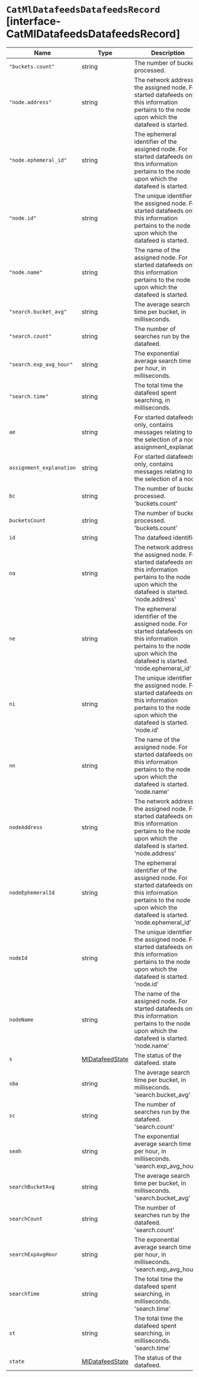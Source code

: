 # `CatMlDatafeedsDatafeedsRecord` [interface-CatMlDatafeedsDatafeedsRecord]

| Name | Type | Description |
| - | - | - |
| `"buckets.count"` | string | The number of buckets processed. |
| `"node.address"` | string | The network address of the assigned node. For started datafeeds only, this information pertains to the node upon which the datafeed is started. |
| `"node.ephemeral_id"` | string | The ephemeral identifier of the assigned node. For started datafeeds only, this information pertains to the node upon which the datafeed is started. |
| `"node.id"` | string | The unique identifier of the assigned node. For started datafeeds only, this information pertains to the node upon which the datafeed is started. |
| `"node.name"` | string | The name of the assigned node. For started datafeeds only, this information pertains to the node upon which the datafeed is started. |
| `"search.bucket_avg"` | string | The average search time per bucket, in milliseconds. |
| `"search.count"` | string | The number of searches run by the datafeed. |
| `"search.exp_avg_hour"` | string | The exponential average search time per hour, in milliseconds. |
| `"search.time"` | string | The total time the datafeed spent searching, in milliseconds. |
| `ae` | string | For started datafeeds only, contains messages relating to the selection of a node. assignment_explanation |
| `assignment_explanation` | string | For started datafeeds only, contains messages relating to the selection of a node. |
| `bc` | string | The number of buckets processed. 'buckets.count' |
| `bucketsCount` | string | The number of buckets processed. 'buckets.count' |
| `id` | string | The datafeed identifier. |
| `na` | string | The network address of the assigned node. For started datafeeds only, this information pertains to the node upon which the datafeed is started. 'node.address' |
| `ne` | string | The ephemeral identifier of the assigned node. For started datafeeds only, this information pertains to the node upon which the datafeed is started. 'node.ephemeral_id' |
| `ni` | string | The unique identifier of the assigned node. For started datafeeds only, this information pertains to the node upon which the datafeed is started. 'node.id' |
| `nn` | string | The name of the assigned node. For started datafeeds only, this information pertains to the node upon which the datafeed is started. 'node.name' |
| `nodeAddress` | string | The network address of the assigned node. For started datafeeds only, this information pertains to the node upon which the datafeed is started. 'node.address' |
| `nodeEphemeralId` | string | The ephemeral identifier of the assigned node. For started datafeeds only, this information pertains to the node upon which the datafeed is started. 'node.ephemeral_id' |
| `nodeId` | string | The unique identifier of the assigned node. For started datafeeds only, this information pertains to the node upon which the datafeed is started. 'node.id' |
| `nodeName` | string | The name of the assigned node. For started datafeeds only, this information pertains to the node upon which the datafeed is started. 'node.name' |
| `s` | [MlDatafeedState](./MlDatafeedState.md) | The status of the datafeed. state |
| `sba` | string | The average search time per bucket, in milliseconds. 'search.bucket_avg' |
| `sc` | string | The number of searches run by the datafeed. 'search.count' |
| `seah` | string | The exponential average search time per hour, in milliseconds. 'search.exp_avg_hour' |
| `searchBucketAvg` | string | The average search time per bucket, in milliseconds. 'search.bucket_avg' |
| `searchCount` | string | The number of searches run by the datafeed. 'search.count' |
| `searchExpAvgHour` | string | The exponential average search time per hour, in milliseconds. 'search.exp_avg_hour' |
| `searchTime` | string | The total time the datafeed spent searching, in milliseconds. 'search.time' |
| `st` | string | The total time the datafeed spent searching, in milliseconds. 'search.time' |
| `state` | [MlDatafeedState](./MlDatafeedState.md) | The status of the datafeed. |

